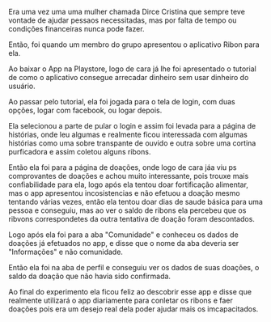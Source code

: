 Era uma vez uma uma mulher chamada Dirce Cristina que sempre teve vontade de ajudar pessaos necessitadas, mas por falta de tempo ou condições financeiras nunca pode fazer.

Então, foi quando um membro do grupo apresentou o aplicativo Ribon para ela.

Ao baixar o App na Playstore, logo de 
cara já lhe foi apresentado o tutorial de como o aplicativo consegue arrecadar dinheiro sem usar dinheiro do usuário.

Ao passar pelo tutorial, ela foi jogada para o tela de login, com duas opções, logar com facebook, ou logar depois.

Ela selecionou a parte de pular o login e assim foi levada para a página de histórias, onde leu algumas e realmente ficou interessada com algumas histórias como uma sobre transpante de ouvido e outra sobre uma cortina purficadora e assim coletou alguns ribons.

Então ela foi para a página de doações, onde logo de cara jáa viu ps comprovantes de doações e achou muito interessante, pois trouxe mais confiabilidade para ela, logo após ela tentou doar fortificação alimentar, mas o app apresentou incosistencias e não efetuou a doação mesmo tentando várias vezes, então ela tentou doar dias de saude básica para uma pessoa e conseguiu, mas ao ver o saldo de ribons ela percebeu que os ribvons correspondetes da outra tentativa de doação foram descontados.

Logo após ela foi para a aba "Comunidade" e conheceu os dados de doações já efetuados no app, e disse que o nome da aba deveria ser "Informações" e não comunidade.

Então ela foi na aba de perfil e conseguiu ver os dados de suas doações, o saldo da doação que não havia sido 
confirmada.

Ao final do experimento ela ficou feliz ao descobrir esse app e disse que realmente utilizará o app diariamente para conletar os ribons e faer doações pois era um desejo real dela poder ajudar mais os imcapacitados.
